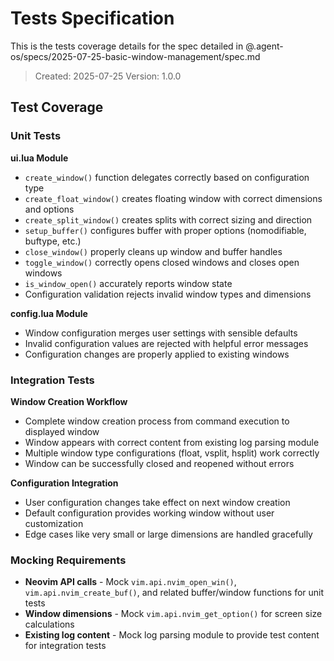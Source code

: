 # Tests Specification

This is the tests coverage details for the spec detailed in @.agent-os/specs/2025-07-25-basic-window-management/spec.md

> Created: 2025-07-25
> Version: 1.0.0

## Test Coverage

### Unit Tests

**ui.lua Module**
- `create_window()` function delegates correctly based on configuration type
- `create_float_window()` creates floating window with correct dimensions and options
- `create_split_window()` creates splits with correct sizing and direction
- `setup_buffer()` configures buffer with proper options (nomodifiable, buftype, etc.)
- `close_window()` properly cleans up window and buffer handles
- `toggle_window()` correctly opens closed windows and closes open windows
- `is_window_open()` accurately reports window state
- Configuration validation rejects invalid window types and dimensions

**config.lua Module**
- Window configuration merges user settings with sensible defaults
- Invalid configuration values are rejected with helpful error messages
- Configuration changes are properly applied to existing windows

### Integration Tests

**Window Creation Workflow**
- Complete window creation process from command execution to displayed window
- Window appears with correct content from existing log parsing module
- Multiple window type configurations (float, vsplit, hsplit) work correctly
- Window can be successfully closed and reopened without errors

**Configuration Integration**
- User configuration changes take effect on next window creation
- Default configuration provides working window without user customization
- Edge cases like very small or large dimensions are handled gracefully

### Mocking Requirements

- **Neovim API calls** - Mock `vim.api.nvim_open_win()`, `vim.api.nvim_create_buf()`, and related buffer/window functions for unit tests
- **Window dimensions** - Mock `vim.api.nvim_get_option()` for screen size calculations
- **Existing log content** - Mock log parsing module to provide test content for integration tests